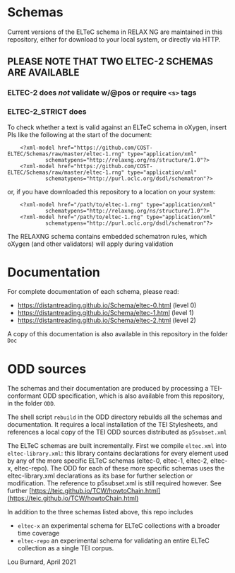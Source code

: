 # Schemas

Current versions of the ELTeC schema in RELAX NG  are maintained in this repository, either for download to your
local system, or directly via HTTP.

## PLEASE NOTE THAT TWO ELTEC-2 SCHEMAS ARE AVAILABLE

### ELTEC-2 does *not* validate w/@pos or require `<s>` tags
### ELTEC-2_STRICT does 

To check whether a text is valid against an ELTeC schema in oXygen, insert PIs like the following at the
start of the document:

```
    <?xml-model href="https://github.com/COST-ELTEC/Schemas/raw/master/eltec-1.rng" type="application/xml" 
            schematypens="http://relaxng.org/ns/structure/1.0"?>
    <?xml-model href="https://github.com/COST-ELTEC/Schemas/raw/master/eltec-1.rng" type="application/xml" 
            schematypens="http://purl.oclc.org/dsdl/schematron"?>
```
or, if you have downloaded this repository to a location on your system:

```
    <?xml-model href="/path/to/eltec-1.rng" type="application/xml" 
            schematypens="http://relaxng.org/ns/structure/1.0"?>
    <?xml-model href="/path/to/eltec-1.rng" type="application/xml" 
            schematypens="http://purl.oclc.org/dsdl/schematron"?>

```
The RELAXNG schema contains embedded schematron rules, which oXygen (and other validators) will apply during validation

# Documentation

For complete documentation of each schema, please read: 

- https://distantreading.github.io/Schema/eltec-0.html (level 0)
- https://distantreading.github.io/Schema/eltec-1.html (level 1)
- https://distantreading.github.io/Schema/eltec-2.html (level 2)

A copy of this documentation is also available in this repository in the folder `Doc`

# ODD sources

The schemas and their documentation are produced by processing a TEI-conformant ODD specification, which
is also available from this repository, in the folder `ODD`. 

The shell script `rebuild` in the ODD directory rebuilds all the schemas and documentation. It requires a local installation of the TEI Stylesheets, and references a local copy of the TEI ODD sources distributed as `p5subset.xml`

The ELTeC schemas are built incrementally. First we compile `eltec.xml` into `eltec-library.xml`: this library contains declarations for every element used by any of the more specific ELTeC schemas (eltec-0, eltec-1, eltec-2, eltec-x, eltec-repo). The ODD for each of these more specific schemas uses the eltec-library.xml declarations as its base for further selection or modification. The reference to p5subset.xml is still required however. See further 
[https://teic.github.io/TCW/howtoChain.html](https://teic.github.io/TCW/howtoChain.html)

In addition to the three schemas listed above, this repo includes
 -  `eltec-x`  an experimental schema for ELTeC collections with a broader time coverage
 - `eltec-repo` an experimental schema for validating an entire ELTeC collection as a single TEI corpus.

Lou Burnard, April 2021

